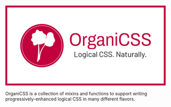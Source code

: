 <p align="center">
  <img src="./src/assets/images/organicss-repo-opengraph-tagline.jpg" alt="OrganiCSS – Logical CSS. Naturally." />
</p>

OrganiCSS is a collection of mixins and functions to support writing progressively-enhanced logical
CSS in many different flavors.
